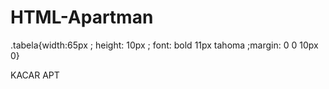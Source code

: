 # HTML-Apartman
.tabela{width:65px ; height: 10px ; font: bold 11px tahoma ;margin: 0 0 10px 0}
</style>	
</head>

<body>
<div class="apartman">
<div class="baca"></div>	
<div class="cati"></div>	
<div class="govde">
<div class="p1">
<div class="solperde"></div>
<div class="sagperde"></div>
</div>
<div class="p2">
<div class="solperde"></div>
<div class="sagperde"></div>	
</div>	
<div class="p3">
<div class="solperde"></div>
<div class="sagperde"></div>	
</div>
<div class="p1">
<div class="solperde"></div>
<div class="sagperde"></div>
</div>	
<div class="p2">
<div class="solperde"></div>
<div class="sagperde"></div>	
</div>	
<div class="p3">
<div class="solperde"></div>
<div class="sagperde"></div>	
</div>	
<div class="p1">
<div class="solperde"></div>
<div class="sagperde"></div>
</div>	
<div class="p2">
<div class="solperde"></div>
<div class="sagperde"></div>	
</div>	
<div class="p3">
<div class="solperde"></div>
<div class="sagperde"></div>	
</div>
<div class="p1">
<div class="solperde"></div>
<div class="sagperde"></div>	
</div>
<div class="giris">
<div class="tabela">KACAR APT</div>	
<div class="kapi"></div>	
</div>	
<div class="p3">
<div class="solperde"></div>
<div class="sagperde"></div>	
</div>	
</div>
	
</div>
</body>
</html>
